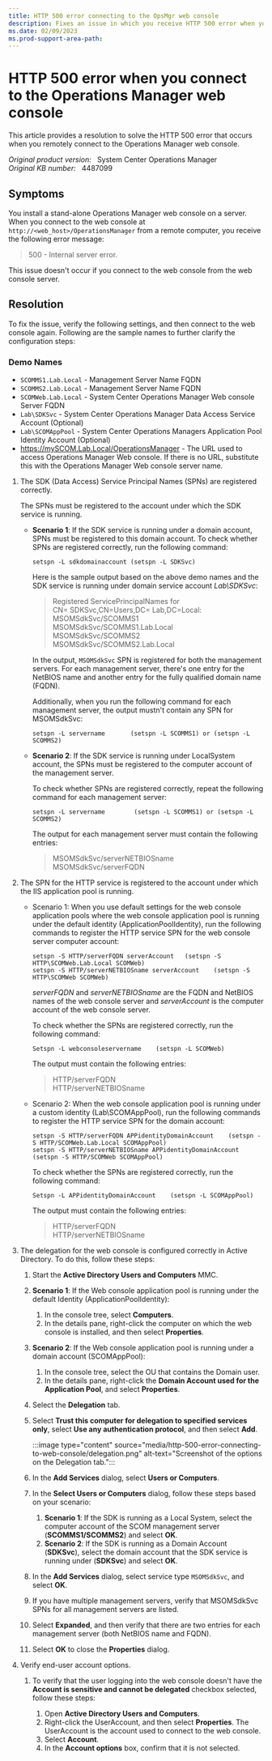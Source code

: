 ```yaml
---
title: HTTP 500 error connecting to the OpsMgr web console
description: Fixes an issue in which you receive HTTP 500 error when you remotely connect to a stand-alone Operations Manager web console.
ms.date: 02/09/2023
ms.prod-support-area-path: 
---
```

# HTTP 500 error when you connect to the Operations Manager web console

This article provides a resolution to solve the HTTP 500 error that occurs when you remotely connect to the Operations Manager web console.

_Original product version:_ &nbsp; System Center Operations Manager  
_Original KB number:_ &nbsp; 4487099

## Symptoms

You install a stand-alone Operations Manager web console on a server. When you connect to the web console at `http://<web_host>/OperationsManager` from a remote computer, you receive the following error message:

> 500 - Internal server error.

This issue doesn't occur if you connect to the web console from the web console server.

## Resolution

To fix the issue, verify the following settings, and then connect to the web console again. Following are the sample names to further clarify the configuration steps:

### Demo Names

- `SCOMMS1.Lab.Local` - Management Server Name FQDN
- `SCOMMS2.Lab.Local` - Management Server Name FQDN
- `SCOMWeb.Lab.Local` - System Center Operations Manager Web console Server FQDN
- `Lab\SDKSvc` - System Center Operations Manager Data Access Service Account (Optional)
- `Lab\SCOMAppPool` - System Center Operations Managers Application Pool Identity Account (Optional)
- https://mySCOM.Lab.Local/OperationsManager - The URL used to access Operations Manager Web console. If there is no URL, substitute this with the Operations Manager Web console server name.

1. The SDK (Data Access) Service Principal Names (SPNs) are registered correctly.

   The SPNs must be registered to the account under which the SDK service is running.

    - **Scenario 1**: If the SDK service is running under a domain account, SPNs must be registered to this domain account. To check whether SPNs are registered correctly, run the following command:

         ```console
         setspn -L sdkdomainaccount	(setspn -L SDKSvc)
         ```

      Here is the sample output based on the above demo names and the SDK service is running under domain service account *Lab\SDKSvc*:

      > Registered ServicePrincipalNames for <br>CN= SDKSvc,CN=Users,DC= Lab,DC=Local:  
      > MSOMSdkSvc/SCOMMS1  
      > MSOMSdkSvc/SCOMMS1.Lab.Local  
      > MSOMSdkSvc/SCOMMS2  
      > MSOMSdkSvc/SCOMMS2.Lab.Local

       In the output, `MSOMSdkSvc` SPN is registered for both the management servers. For each management server, there's one entry for the NetBIOS name and another entry for the fully qualified domain name (FQDN).

       Additionally, when you run the following command for each management server, the output mustn't contain any SPN for MSOMSdkSvc:

         ```console
         setspn -L servername		(setspn -L SCOMMS1) or (setspn -L SCOMMS2)
         ```

    - **Scenario 2**: If the SDK service is running under LocalSystem account, the SPNs must be registered to the computer account of the management server.

      To check whether SPNs are registered correctly, repeat the following command for each management server:

        ```console
        setspn -L servername		(setspn -L SCOMMS1) or (setspn -L SCOMMS2)
        ```

        The output for each management server must contain the following entries:

        > MSOMSdkSvc/serverNETBIOSname  
        > MSOMSdkSvc/serverFQDN

2. The SPN for the HTTP service is registered to the account under which the IIS application pool is running.

    - Scenario 1: When you use default settings for the web console application pools where the web console application pool is running under the default identity (ApplicationPoolIdentity), run the following commands to register the HTTP service SPN for the web console server computer account:

      ```console
      setspn -S HTTP/serverFQDN serverAccount	(setspn -S HTTP\SCOMWeb.Lab.Local SCOMWeb)
      setspn -S HTTP/serverNETBIOSname serverAccount	(setspn -S HTTP\SCOMWeb SCOMWeb)
      ```

      *serverFQDN* and *serverNETBIOSname* are the FQDN and NetBIOS names of the web console server and *serverAccount* is the computer account of the web console server.

      To check whether the SPNs are registered correctly, run the following command:

      ```console
      Setspn -L webconsoleservername	(setspn -L SCOMWeb)
      ```

      The output must contain the following entries:

      > HTTP/serverFQDN  
      > HTTP/serverNETBIOSname

    - Scenario 2: When the web console application pool is running under a custom identity (Lab\SCOMAppPool), run the following commands to register the HTTP service SPN for the domain account:

      ```console
      setspn -S HTTP/serverFQDN APPidentityDomainAccount	(setspn -S HTTP/SCOMWeb.Lab.Local SCOMAppPool)
      setspn -S HTTP/serverNETBIOSname APPidentityDomainAccount	(setspn -S HTTP/SCOMWeb SCOMAppPool)
      ```
      To check whether the SPNs are registered correctly, run the following command:

      ```console
      Setspn -L APPidentityDomainAccount	(setspn -L SCOMAppPool)
      ```

      The output must contain the following entries:

      > HTTP/serverFQDN  
      > HTTP/serverNETBIOSname

3. The delegation for the web console is configured correctly in Active Directory. To do this, follow these steps:

    1. Start the **Active Directory Users and Computers** MMC.
    2. **Scenario 1**: If the Web console application pool is running under the default Identity (ApplicationPoolIdentity):    
         1. In the console tree, select **Computers**.
         2. In the details pane, right-click the computer on which the web console is installed, and then select **Properties**.
    3. **Scenario 2**: If the Web console application pool is running under a domain account (SCOMAppPool):
         1. In the console tree, select the OU that contains the Domain user.
         2.	In the details pane, right-click the **Domain Account used for the Application Pool**, and select **Properties**.

    4. Select the **Delegation** tab.
    5. Select **Trust this computer for delegation to specified services only**, select **Use any authentication protocol**, and then select **Add**.

          :::image type="content" source="media/http-500-error-connecting-to-web-console/delegation.png" alt-text="Screenshot of the options on the Delegation tab.":::

      6. In the **Add Services** dialog, select **Users or Computers**.

      7. In the **Select Users or Computers** dialog, follow these steps based on your scenario:
         1. **Scenario 1**: If the SDK is running as a Local System, select the computer account of the SCOM management server (**SCOMMS1/SCOMMS2**) and select **OK**. 
         2.	**Scenario 2**: If the SDK is running as a Domain Account (**SDKSvc**), select the domain account that the SDK service is running under (**SDKSvc**) and select **OK**.

  
      8. In the **Add Services** dialog, select service type `MSOMSdkSvc`, and select **OK**.
  
      9. If you have multiple management servers, verify that MSOMSdkSvc SPNs for all management servers are listed.
  
     10. Select **Expanded**, and then verify that there are two entries for each management server (both NetBIOS name and FQDN).
  
     11. Select **OK** to close the **Properties** dialog.
  
4. Verify end-user account options.

     1. To verify that the user logging into the web console doesn't have the **Account is sensitive and cannot be delegated** checkbox selected, follow these steps:

         1. Open **Active Directory Users and Computers**.
         2. Right-click the UserAccount, and then select **Properties**. The UserAccount is the account used to connect to the web console. 
         3. Select **Account**.
         4. In the **Account options** box, confirm that it is not selected.